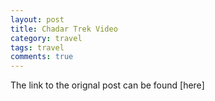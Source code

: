 ```yaml
---
layout: post
title: Chadar Trek Video
category: travel
tags: travel
comments: true
---
```


The link to the orignal post can be found [here]
